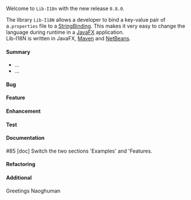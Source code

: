 Welcome to `Lib-I18n` with the new release `0.8.0`.

The library `Lib-I18N` allows a developer to bind a key-value pair of a`.properties` 
file to a [StringBinding]. This makes it very easy to change the language during 
runtime in a [JavaFX] application.  
Lib-I18N is written in JavaFX, [Maven] and [NetBeans].



#### Summary
* ...
* ...



#### Bug



#### Feature



#### Enhancement



#### Test



#### Documentation
#85 [doc] Switch the two sections 'Examples' and 'Features.



#### Refactoring



#### Additional



Greetings
Naoghuman



[//]: # (Issues which will be integrated in this release)



[//]: # (Links)
[JavaFX]:http://docs.oracle.com/javase/8/javase-clienttechnologies.htm
[Maven]:http://maven.apache.org/
[NetBeans]:https://netbeans.org/
[StringBinding]:https://docs.oracle.com/javase/8/javafx/api/javafx/beans/binding/StringBinding.html
